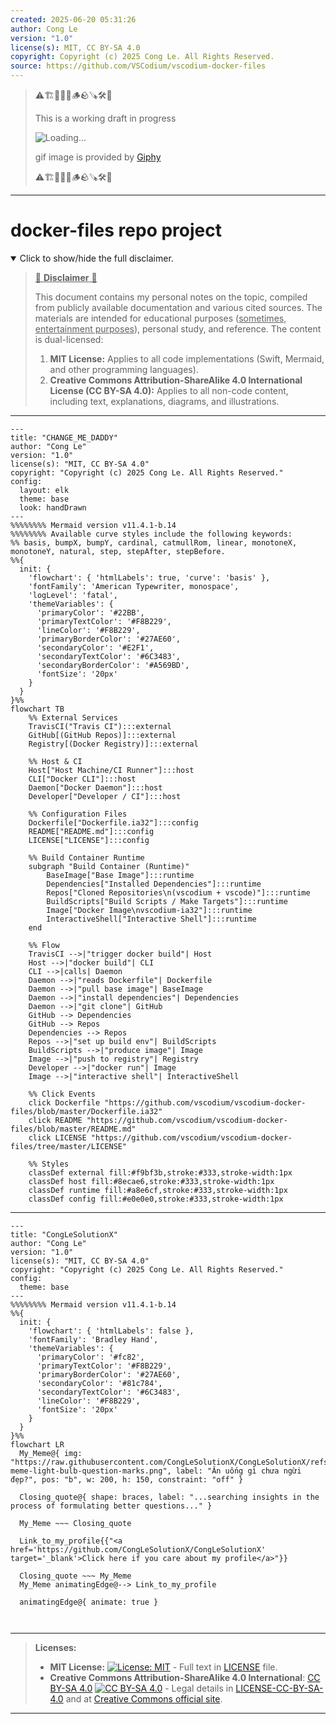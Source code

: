 ```yaml
---
created: 2025-06-20 05:31:26
author: Cong Le
version: "1.0"
license(s): MIT, CC BY-SA 4.0
copyright: Copyright (c) 2025 Cong Le. All Rights Reserved.
source: https://github.com/VSCodium/vscodium-docker-files
---
```



> ⚠️🏗️🚧🦺🧱🪵🪨🪚🛠️👷
> 
> This is a working draft in progress
> 
> ![Loading...](https://media1.giphy.com/media/v1.Y2lkPTc5MGI3NjExeGRsNTUyeG9waXZrZTE0YWdweG10MHp1aWh0MDdnbXF5dHNmYjgzcSZlcD12MV9pbnRlcm5hbF9naWZfYnlfaWQmY3Q9Zw/y1MLeSPFMuMrmNMBLN/giphy.gif)
>
> gif image is provided by [Giphy](https://giphy.com)
> 
> ⚠️🏗️🚧🦺🧱🪵🪨🪚🛠️👷


----




# docker-files repo project
<details open>
<summary>Click to show/hide the full disclaimer.</summary>
   
> <ins>📢 **Disclaimer** 🚨</ins>
>
> This document contains my personal notes on the topic,
> compiled from publicly available documentation and various cited sources.
> The materials are intended for educational purposes (<ins>sometimes, entertainment purposes</ins>), personal study, and reference.
> The content is dual-licensed:
> 1. **MIT License:** Applies to all code implementations (Swift, Mermaid, and other programming languages).
> 2. **Creative Commons Attribution-ShareAlike 4.0 International License (CC BY-SA 4.0):** Applies to all non-code content, including text, explanations, diagrams, and illustrations.

</details>


---

```mermaid
---
title: "CHANGE_ME_DADDY"
author: "Cong Le"
version: "1.0"
license(s): "MIT, CC BY-SA 4.0"
copyright: "Copyright (c) 2025 Cong Le. All Rights Reserved."
config:
  layout: elk
  theme: base
  look: handDrawn
---
%%%%%%%% Mermaid version v11.4.1-b.14
%%%%%%%% Available curve styles include the following keywords:
%% basis, bumpX, bumpY, cardinal, catmullRom, linear, monotoneX, monotoneY, natural, step, stepAfter, stepBefore.
%%{
  init: {
    'flowchart': { 'htmlLabels': true, 'curve': 'basis' },
    'fontFamily': 'American Typewriter, monospace',
    'logLevel': 'fatal',
    'themeVariables': {
      'primaryColor': '#22BB',
      'primaryTextColor': '#F8B229',
      'lineColor': '#F8B229',
      'primaryBorderColor': '#27AE60',
      'secondaryColor': '#E2F1',
      'secondaryTextColor': '#6C3483',
      'secondaryBorderColor': '#A569BD',
      'fontSize': '20px'
    }
  }
}%%
flowchart TB
    %% External Services
    TravisCI("Travis CI"):::external
    GitHub[(GitHub Repos)]:::external
    Registry[(Docker Registry)]:::external

    %% Host & CI
    Host["Host Machine/CI Runner"]:::host
    CLI["Docker CLI"]:::host
    Daemon["Docker Daemon"]:::host
    Developer["Developer / CI"]:::host

    %% Configuration Files
    Dockerfile["Dockerfile.ia32"]:::config
    README["README.md"]:::config
    LICENSE["LICENSE"]:::config

    %% Build Container Runtime
    subgraph "Build Container (Runtime)"
        BaseImage["Base Image"]:::runtime
        Dependencies["Installed Dependencies"]:::runtime
        Repos["Cloned Repositories\n(vscodium + vscode)"]:::runtime
        BuildScripts["Build Scripts / Make Targets"]:::runtime
        Image["Docker Image\nvscodium-ia32"]:::runtime
        InteractiveShell["Interactive Shell"]:::runtime
    end

    %% Flow
    TravisCI -->|"trigger docker build"| Host
    Host -->|"docker build"| CLI
    CLI -->|calls| Daemon
    Daemon -->|"reads Dockerfile"| Dockerfile
    Daemon -->|"pull base image"| BaseImage
    Daemon -->|"install dependencies"| Dependencies
    Daemon -->|"git clone"| GitHub
    GitHub --> Dependencies
    GitHub --> Repos
    Dependencies --> Repos
    Repos -->|"set up build env"| BuildScripts
    BuildScripts -->|"produce image"| Image
    Image -->|"push to registry"| Registry
    Developer -->|"docker run"| Image
    Image -->|"interactive shell"| InteractiveShell

    %% Click Events
    click Dockerfile "https://github.com/vscodium/vscodium-docker-files/blob/master/Dockerfile.ia32"
    click README "https://github.com/vscodium/vscodium-docker-files/blob/master/README.md"
    click LICENSE "https://github.com/vscodium/vscodium-docker-files/tree/master/LICENSE"

    %% Styles
    classDef external fill:#f9bf3b,stroke:#333,stroke-width:1px
    classDef host fill:#8ecae6,stroke:#333,stroke-width:1px
    classDef runtime fill:#a8e6cf,stroke:#333,stroke-width:1px
    classDef config fill:#e0e0e0,stroke:#333,stroke-width:1px
```

---

<!-- 
```mermaid
%% Current Mermaid version
info
```  -->


```mermaid
---
title: "CongLeSolutionX"
author: "Cong Le"
version: "1.0"
license(s): "MIT, CC BY-SA 4.0"
copyright: "Copyright (c) 2025 Cong Le. All Rights Reserved."
config:
  theme: base
---
%%%%%%%% Mermaid version v11.4.1-b.14
%%{
  init: {
    'flowchart': { 'htmlLabels': false },
    'fontFamily': 'Bradley Hand',
    'themeVariables': {
      'primaryColor': '#fc82',
      'primaryTextColor': '#F8B229',
      'primaryBorderColor': '#27AE60',
      'secondaryColor': '#81c784',
      'secondaryTextColor': '#6C3483',
      'lineColor': '#F8B229',
      'fontSize': '20px'
    }
  }
}%%
flowchart LR
  My_Meme@{ img: "https://raw.githubusercontent.com/CongLeSolutionX/CongLeSolutionX/refs/heads/main/assets/images/My-meme-light-bulb-question-marks.png", label: "Ăn uống gì chưa ngừi đẹp?", pos: "b", w: 200, h: 150, constraint: "off" }

  Closing_quote@{ shape: braces, label: "...searching insights in the process of formulating better questions..." }
    
  My_Meme ~~~ Closing_quote
    
  Link_to_my_profile{{"<a href='https://github.com/CongLeSolutionX/CongLeSolutionX' target='_blank'>Click here if you care about my profile</a>"}}

  Closing_quote ~~~ My_Meme
  My_Meme animatingEdge@--> Link_to_my_profile
  
  animatingEdge@{ animate: true }



```

---
>**Licenses:**
>
>- **MIT License:**  [![License: MIT](https://img.shields.io/badge/License-MIT-yellow.svg)](LICENSE) - Full text in [LICENSE](LICENSE) file.
>- **Creative Commons Attribution-ShareAlike 4.0 International**: [CC BY-SA 4.0](https://creativecommons.org/licenses/by-sa/4.0/) [![CC BY-SA 4.0](https://licensebuttons.net/l/by-sa/4.0/88x31.png)](https://creativecommons.org/licenses/by-sa/4.0/) - Legal details in [LICENSE-CC-BY-SA-4.0](THE_PAST/LICENSE-CC-BY-SA-4.0) and at [Creative Commons official site](https://creativecommons.org/licenses/by-sa/4.0/).
>
---
